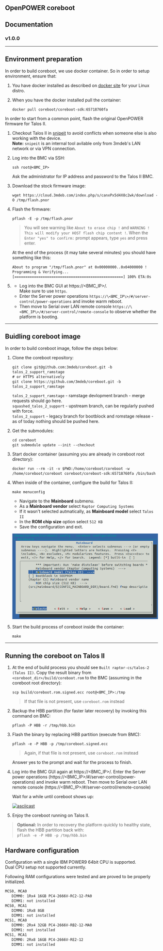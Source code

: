 ## OpenPOWER coreboot

## Documentation

### v1.0.0

---

## Environment preparation

In order to build coreboot, we use docker container. So in order to setup
environment, ensure that:

1. You have docker installed as described on [docker site](https://docs.docker.com/engine/install/)
   for your Linux distro.
2. When you have the docker installed pull the container:

   ```
   docker pull coreboot/coreboot-sdk:65718760fa
   ```

In order to start from a common point, flash the original OpenPOWER firmware
for Talos II.

1. Checkout Talos II in [snipeit](http://snipeit) to avoid conflicts when
   someone else is also working with the device.\
   **Note:** `snipeit` is an internal tool avilable only from 3mdeb's LAN
   network or via VPN connection.

2. Log into the BMC via SSH:

   ```
   ssh root@<BMC_IP>
   ```
   Ask the administrator for IP address and password to the Talos II BMC.

3. Download the stock firmware image:

   ```
   wget https://cloud.3mdeb.com/index.php/s/canxPx5d4X8c2wk/download -O /tmp/flash.pnor
   ```

4. Flash the firmware:

   ```
   pflash -E -p /tmp/flash.pnor
   ```

   > You will see warning like `About to erase chip !` and
   > `WARNING ! This will modify your HOST flash chip content !`. When the
   > `Enter "yes" to confirm:` prompt appears, type `yes` and press enter.

   At the end of the process (it may take several minutes) you should have
   something like this:

   ```
   About to program "/tmp/flash.pnor" at 0x00000000..0x04000000 !
   Programming & Verifying...
   [==================================================] 100% ETA:0s
   ```

5. * Log into the BMC GUI at https://\<BMC_IP\>/.\
     Make sure to use `https`.
   * Enter the Server power operations
     `https://\<BMC_IP\>/#/server-control/power-operations` and invoke
     warm reboot.
   * Then move to Serial over LAN remote console
     `https://\<BMC_IP\>/#/server-control/remote-console` to observe
     whether the platform is booting.

---

## Buidling coreboot image

In order to build coreboot image, follow the steps below:

1. Clone the coreboot repository:

   ```
   git clone git@github.com:3mdeb/coreboot.git -b talos_2_support_ramstage
   # or HTTPS alternatively
   git clone https://github.com/3mdeb/coreboot.git -b talos_2_support_ramstage
   ```
   `talos_2_support_ramstage` - ramstage devlopment branch - merge requests should go here.\
   `squashed_talos_2_support` - upstream branch, can be regularly pushed with force.\
   `talos_2_support` - legacy branch for bootblock and romstage release - as of today nothing should be pushed here.

2. Get the submodules:

   ```
   cd coreboot
   git submodule update --init --checkout
   ```

3. Start docker container (assuming you are already in coreboot root
   directory):

   ```
   docker run --rm -it -v $PWD:/home/coreboot/coreboot -w /home/coreboot/coreboot coreboot/coreboot-sdk:65718760fa /bin/bash
   ```

4. When inside of the container, configure the build for Talos II:

   ```
   make menuconfig
   ```

   * Navigate to the **Mainboard** submenu.
   * As a **Mainboard vendor** select `Raptor Computing Systems`
   * If it wasn't selected autmatically, as **Mainboard model** select `Talos II`
   * In the **ROM chip size** option select `512 KB`
   * Save the configuration and exit.

   ![](../images/cb_menuconfig.png)

5. Start the build process of coreboot inside the container:

   ```
   make
   ```

---

## Running the coreboot on Talos II

1. At the end of build process you should see `Built raptor-cs/talos-2 (Talos II)`.
   Copy the result binary from `<coreboot_dir>/build/coreboot.rom` to the BMC
   (assuming in the coreboot root directory):

   ```
   scp build/coreboot.rom.signed.ecc root@<BMC_IP>:/tmp
   ```
   > If that file is not present, use `coreboot.rom` instead

2. Backup the HBB partition (for faster later recovery) by invoking this
   command on BMC:

   ```
   pflash -P HBB -r /tmp/hbb.bin
   ```

3. Flash the binary by replacing HBB partition (execute from BMC):

   ```
   pflash -e -P HBB -p /tmp/coreboot.signed.ecc
   ```
   > Again, if that file is not present, use `coreboot.rom` instead

   Answer yes to the prompt and wait for the process to finish.

4. Log into the BMC GUI again at https://\<BMC_IP\>/. Enter the Server power
   operations (https://\<BMC_IP\>/#/server-control/power-operations) and invoke
   warm reboot. Then move to Serial over LAN remote console
   (https://\<BMC_IP\>/#/server-control/remote-console)

   Wait for a while until coreboot shows up:

   [![asciicast](https://asciinema.org/a/OTEPFRHlasyXQI2eRBLso0AB0.svg)](https://asciinema.org/a/OTEPFRHlasyXQI2eRBLso0AB0)

5. Enjoy the coreboot running on Talos II.

> **Optional:** In order to recovery the platform quickly to healthy state, flash
> the HBB partition back with: \
> `pflash -e -P HBB -p /tmp/hbb.bin`

## Hardware configuration

Configuration with a single IBM POWER9 64bit CPU is supported. \
Dual CPU setup not supported currently.

Following RAM configurations were tested and are proved to be properly initialized.
   ```
   MCS0, MCA0
      DIMM0: 1Rx4 16GB PC4-2666V-RC2-12-PA0
      DIMM1: not installed
   MCS0, MCA1
      DIMM0: 1Rx8 8GB
      DIMM1: not installed
   MCS1, MCA0
      DIMM0: 2Rx4 32GB PC4-2666V-RB2-12-MA0
      DIMM1: not installed
   MCS1, MCA1
      DIMM0: 2Rx8 16GB PC4-2666V-RE2-12
      DIMM1: not installed
   ```
